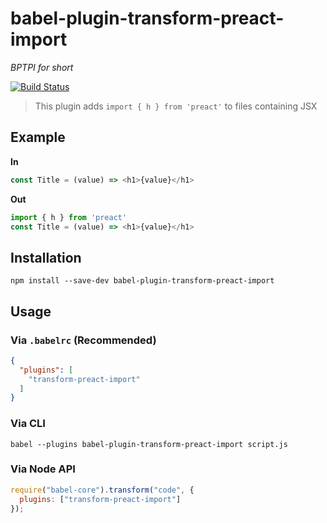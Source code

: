 # babel-plugin-transform-preact-import  
*BPTPI for short*  

[![Build Status](https://travis-ci.org/bash/babel-plugin-transform-preact-import.svg?branch=master)](https://travis-ci.org/bash/babel-plugin-transform-preact-import)

> This plugin adds `import { h } from 'preact'` to files containing JSX

## Example

**In**

```js
const Title = (value) => <h1>{value}</h1>
```

**Out**

```js
import { h } from 'preact'
const Title = (value) => <h1>{value}</h1>
```

## Installation

```
npm install --save-dev babel-plugin-transform-preact-import
```

## Usage

### Via `.babelrc` (Recommended)

```json
{
  "plugins": [
    "transform-preact-import"
  ]
}
```

### Via CLI

```
babel --plugins babel-plugin-transform-preact-import script.js
```

### Via Node API

```js
require("babel-core").transform("code", {
  plugins: ["transform-preact-import"]
});
```
